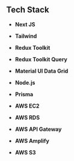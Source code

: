 ## Tech Stack

- **Next JS**
- **Tailwind**
- **Redux Toolkit**
- **Redux Toolkit Query**
- **Material UI Data Grid**

- **Node.js**
- **Prisma**
- **AWS EC2**
- **AWS RDS**
- **AWS API Gateway**
- **AWS Amplify**
- **AWS S3**